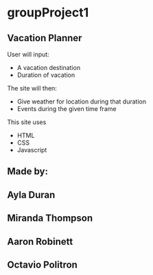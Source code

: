 ﻿# groupProject1
## Vacation Planner

User will input:
* A vacation destination 
* Duration of vacation

The site will then:
* Give weather for location during that duration
* Events during the given time frame

This site uses

* HTML
* CSS
* Javascript

## Made by: 
## Ayla Duran
## Miranda Thompson
## Aaron Robinett
## Octavio Politron
